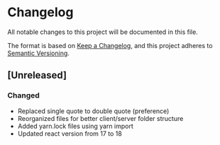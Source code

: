 # Changelog
All notable changes to this project will be documented in this file.

The format is based on [Keep a Changelog](https://keepachangelog.com/en/1.0.0/),
and this project adheres to [Semantic Versioning](https://semver.org/spec/v2.0.0.html).

## [Unreleased]
### Changed
- Replaced single quote to double quote (preference)
- Reorganized files for better client/server folder structure
- Added yarn.lock files using yarn import
- Updated react version from 17 to 18
